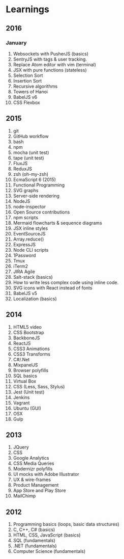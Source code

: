 # Learnings

## 2016

### January

1. Websockets with PusherJS (basics)
1. SentryJS with tags & user tracking.
1. Replace Atom editor with vim (terminal)
1. JSX with pure functions (stateless)
1. Selection Sort
1. Insertion Sort
1. Recursive algorithms
1. Towers of Hanoi
1. BabelJS v6
1. CSS Flexbox

## 2015

1. git
1. GitHub workflow
1. bash
1. npm
1. mocha (unit test)
1. tape (unit test)
1. FluxJS
1. ReduxJS
1. zsh (oh-my-zsh)
1. EcmaScript 6 (2015)
1. Functional Programming
1. SVG graphs
1. Server-side rendering
1. NodeJS
1. node-inspector
1. Open Source contributions
1. npm scripts
1. Mermaid flowcharts & sequence diagrams
1. JSX inline styles
1. EventSourceJS
1. Array.reduce()
1. ExpressJS
1. Node CLI scripts
1. 1Password
1. Tmux
1. iTerm2
1. JIRA Agile
1. Salt-stack (basics)
1. How to write less complex code using inline code.
1. SVG icons with React instead of fonts
1. BabelJS v5
1. Localization (basics)

## 2014

1. HTML5 video
1. CSS Bootstrap
1. BackboneJS
1. ReactJS
1. CSS3 Animations
1. CSS3 Transforms
1. C#/.Net
1. MixpanelJS
1. Browser polyfills
1. SQL basics
1. Virtual Box
1. CSS (Less, Sass, Stylus)
1. Jest (Unit test)
1. Jenkins
1. Vagrant
1. Ubuntu (GUI)
1. OSX
1. Gulp

## 2013

1. JQuery
1. CSS
1. Google Analytics
1. CSS Media Queries
1. Modernizr polyfills
1. UI mocks with Adobe Illustrator
1. UX & wire-frames 
1. Product Management
1. App Store and Play Store 
1. MailChimp

## 2012

1. Programming basics (loops, basic data structures)
1. C, C++, C# (basics)
1. HTML, CSS, JavaScript (basics)
1. SQL (fundamentals)
1. .NET (fundamentals)
1. Computer Science (fundamentals)